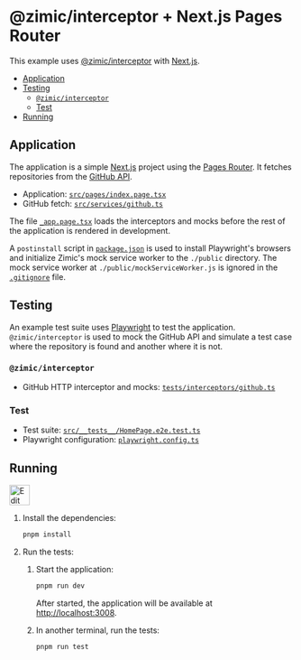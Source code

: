 <h1>
  @zimic/interceptor + Next.js Pages Router
</h1>

This example uses [@zimic/interceptor](https://www.npmjs.com/package/@zimic/interceptor) with
[Next.js](https://nextjs.org).

- [Application](#application)
- [Testing](#testing)
  - [`@zimic/interceptor`](#zimicinterceptor)
  - [Test](#test)
- [Running](#running)

## Application

The application is a simple [Next.js](https://nextjs.org) project using the
[Pages Router](https://nextjs.org/docs/pages). It fetches repositories from the
[GitHub API](https://docs.github.com/en/rest).

- Application: [`src/pages/index.page.tsx`](./src/pages/index.page.tsx)
- GitHub fetch: [`src/services/github.ts`](./src/services/github.ts)

The file [`_app.page.tsx`](./src/pages/_app.page.tsx) loads the interceptors and mocks before the rest of the
application is rendered in development.

A `postinstall` script in [`package.json`](./package.json) is used to install Playwright's browsers and initialize
Zimic's mock service worker to the `./public` directory. The mock service worker at `./public/mockServiceWorker.js` is
ignored in the [`.gitignore`](./.gitignore) file.

## Testing

An example test suite uses [Playwright](https://playwright.dev) to test the application. `@zimic/interceptor` is used to
mock the GitHub API and simulate a test case where the repository is found and another where it is not.

### `@zimic/interceptor`

- GitHub HTTP interceptor and mocks: [`tests/interceptors/github.ts`](./tests/interceptors/github.ts)

### Test

- Test suite: [`src/__tests__/HomePage.e2e.test.ts`](./src/__tests__/HomePage.e2e.test.ts)
- Playwright configuration: [`playwright.config.ts`](./playwright.config.ts)

## Running

<a href="https://codesandbox.io/p/sandbox/github/zimicjs/zimic/tree/main/examples/with-next-js-pages">
  <img
    src="https://codesandbox.io/static/img/play-codesandbox.svg"
    alt="Edit in CodeSandbox"
    height="36px"
  />
</a>

1. Install the dependencies:

   ```bash
   pnpm install
   ```

2. Run the tests:

   1. Start the application:

      ```bash
      pnpm run dev
      ```

      After started, the application will be available at [http://localhost:3008](http://localhost:3008).

   2. In another terminal, run the tests:

      ```bash
      pnpm run test
      ```
